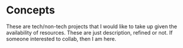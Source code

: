 # Concepts
These are tech/non-tech projects that I would like to take up given the availability of resources.
These are just description, refined or not. 
If someone interested to collab, then I am here. 
